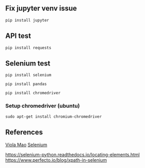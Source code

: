 ## Fix jupyter venv issue
`pip install jupyter`
## API test
`pip install requests`

## Selenium test

`pip install selenium`

`pip install pandas`

`pip install chromedriver`

### Setup chromedriver (ubuntu)
`sudo apt-get install chromium-chromedriver`

## References
[Viola Mao]('https://maoviola.medium.com/a-complete-guide-to-web-scraping-linkedin-job-postings-ad290fcaa97f')
[Selenium]('https://www.selenium.dev/documentation/webdriver/')

https://selenium-python.readthedocs.io/locating-elements.html
https://www.perfecto.io/blog/xpath-in-selenium